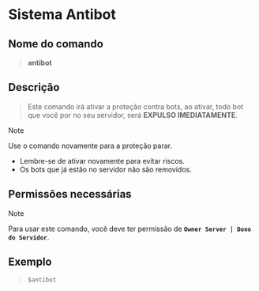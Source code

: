 # Sistema Antibot

## Nome do comando
> **antibot**

## Descrição
> Este comando irá ativar a proteção contra bots, ao ativar, todo bot que você por no seu servidor, será **EXPULSO IMEDIATAMENTE**.

> [!NOTE]
> Use o comando novamente para a proteção parar.
> * Lembre-se de ativar novamente para evitar riscos.
> * Os bots que já estão no servidor não são removidos.

## Permissões necessárias
> [!NOTE]
> Para usar este comando, você deve ter permissão de **`Owner Server | Dono do Servidor`**.

## Exemplo
> `$antibot`